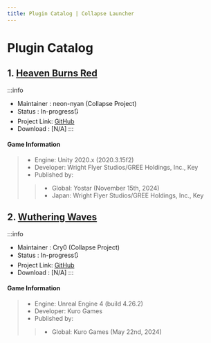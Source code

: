 ```yaml
---
title: Plugin Catalog | Collapse Launcher
---
```

# Plugin Catalog

## 1. <a href="https://heavenburnsred.yo-star.com/" target="_blank" rel="noopener">Heaven Burns Red</a>

:::info
- Maintainer  : neon-nyan (Collapse Project)
- Status      : In-progress🔃
- Project Link: [GitHub](https://github.com/CollapseLauncher/Hi3Helper.Plugin.Seraphim)
- Download  : [N/A]
:::

#### Game Information
> - Engine: Unity 2020.x (2020.3.15f2)
> - Developer: Wright Flyer Studios/GREE Holdings, Inc., Key
> - Published by:
> > - Global: Yostar (November 15th, 2024)
> > - Japan: Wright Flyer Studios/GREE Holdings, Inc., Key

## 2. <a href="https://wutheringwaves.kurogames.com/" target="_blank" rel="noopener">Wuthering Waves</a>

:::info
- Maintainer  : Cry0 (Collapse Project)
- Status      : In-progress🔃
- Project Link: [GitHub](https://github.com/CollapseLauncher/Hi3Helper.Plugin.Wuwa)
- Download  : [N/A]
:::
#### Game Information
> - Engine: Unreal Engine 4 (build 4.26.2)
> - Developer: Kuro Games
> - Published by:
> > - Global: Kuro Games (May 22nd, 2024)
